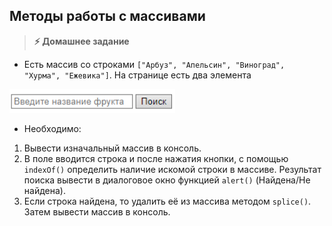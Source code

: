 
## Методы работы с массивами

> **⚡️ Домашнее задание**

- Есть массив со строками `["Арбуз", "Апельсин", "Виноград", "Хурма", "Ежевика"]`. На странице есть два элемента

<img src="./img/img1.png" />

- Необходимо:
1. Вывести изначальный массив в консоль.
2. В поле вводится строка и после нажатия кнопки, с помощью `indexOf()` определить наличие искомой строки в массиве. Результат поиска вывести в диалоговое окно функцией `alert()` (Найдена/Не найдена).
3. Если строка найдена, то удалить её из массива методом `splice()`. Затем вывести массив в консоль.
